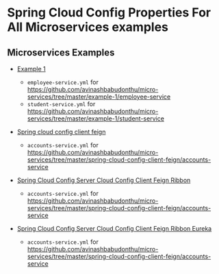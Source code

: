 # Spring Cloud Config Properties For All Microservices examples

## Microservices Examples
* [Example 1](https://github.com/avinashbabudonthu/micro-services/tree/master/example-1)
	* `employee-service.yml` for https://github.com/avinashbabudonthu/micro-services/tree/master/example-1/employee-service
	* `student-service.yml` for https://github.com/avinashbabudonthu/micro-services/tree/master/example-1/student-service
	
* [Spring cloud config client feign](https://github.com/avinashbabudonthu/micro-services/tree/master/spring-cloud-config-client-feign)
	* `accounts-service.yml` for https://github.com/avinashbabudonthu/micro-services/tree/master/spring-cloud-config-client-feign/accounts-service
	
* [Spring Cloud Config Server Cloud Config Client Feign Ribbon](https://github.com/avinashbabudonthu/micro-services/tree/master/spring-cloud-config-client-feign-ribbon)
	* `accounts-service.yml` for https://github.com/avinashbabudonthu/micro-services/tree/master/spring-cloud-config-client-feign/accounts-service
	
* [Spring Cloud Config Server Cloud Config Client Feign Ribbon Eureka](https://github.com/avinashbabudonthu/micro-services/tree/master/spring-cloud-config-client-feign-ribbon-eureka)
	* `accounts-service.yml` for https://github.com/avinashbabudonthu/micro-services/tree/master/spring-cloud-config-client-feign/accounts-service